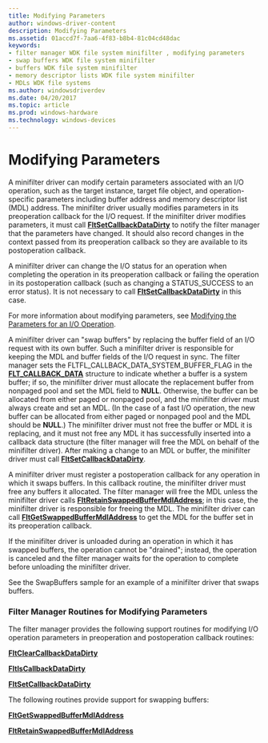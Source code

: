 ```yaml
---
title: Modifying Parameters
author: windows-driver-content
description: Modifying Parameters
ms.assetid: 01accd7f-7aa6-4f83-b8b4-81c04cd48dac
keywords:
- filter manager WDK file system minifilter , modifying parameters
- swap buffers WDK file system minifilter
- buffers WDK file system minifilter
- memory descriptor lists WDK file system minifilter
- MDLs WDK file systems
ms.author: windowsdriverdev
ms.date: 04/20/2017
ms.topic: article
ms.prod: windows-hardware
ms.technology: windows-devices
---
```


# Modifying Parameters


A minifilter driver can modify certain parameters associated with an I/O operation, such as the target instance, target file object, and operation-specific parameters including buffer address and memory descriptor list (MDL) address. The minifilter driver usually modifies parameters in its preoperation callback for the I/O request. If the minifilter driver modifies parameters, it must call [**FltSetCallbackDataDirty**](https://msdn.microsoft.com/library/windows/hardware/ff544383) to notify the filter manager that the parameters have changed. It should also record changes in the context passed from its preoperation callback so they are available to its postoperation callback.

A minifilter driver can change the I/O status for an operation when completing the operation in its preoperation callback or failing the operation in its postoperation callback (such as changing a STATUS\_SUCCESS to an error status). It is not necessary to call [**FltSetCallbackDataDirty**](https://msdn.microsoft.com/library/windows/hardware/ff544383) in this case.

For more information about modifying parameters, see [Modifying the Parameters for an I/O Operation](modifying-the-parameters-for-an-i-o-operation.md).

A minifilter driver can "swap buffers" by replacing the buffer field of an I/O request with its own buffer. Such a minifilter driver is responsible for keeping the MDL and buffer fields of the I/O request in sync. The filter manager sets the FLTFL\_CALLBACK\_DATA\_SYSTEM\_BUFFER\_FLAG in the [**FLT\_CALLBACK\_DATA**](https://msdn.microsoft.com/library/windows/hardware/ff544620) structure to indicate whether a buffer is a system buffer; if so, the minifilter driver must allocate the replacement buffer from nonpaged pool and set the MDL field to **NULL**. Otherwise, the buffer can be allocated from either paged or nonpaged pool, and the minifilter driver must always create and set an MDL. (In the case of a fast I/O operation, the new buffer can be allocated from either paged or nonpaged pool and the MDL should be **NULL**.) The minifilter driver must not free the buffer or MDL it is replacing, and it must not free any MDL it has successfully inserted into a callback data structure (the filter manager will free the MDL on behalf of the minifilter driver). After making a change to an MDL or buffer, the minifilter driver must call [**FltSetCallbackDataDirty**](https://msdn.microsoft.com/library/windows/hardware/ff544383).

A minifilter driver must register a postoperation callback for any operation in which it swaps buffers. In this callback routine, the minifilter driver must free any buffers it allocated. The filter manager will free the MDL unless the minifilter driver calls [**FltRetainSwappedBufferMdlAddress**](https://msdn.microsoft.com/library/windows/hardware/ff544352); in this case, the minifilter driver is responsible for freeing the MDL. The minifilter driver can call [**FltGetSwappedBufferMdlAddress**](https://msdn.microsoft.com/library/windows/hardware/ff543161) to get the MDL for the buffer set in its preoperation callback.

If the minifilter driver is unloaded during an operation in which it has swapped buffers, the operation cannot be "drained"; instead, the operation is canceled and the filter manager waits for the operation to complete before unloading the minifilter driver.

See the SwapBuffers sample for an example of a minifilter driver that swaps buffers.

### <span id="Filter_Manager_Routines_for_Modifying_Parameters"></span><span id="filter_manager_routines_for_modifying_parameters"></span><span id="FILTER_MANAGER_ROUTINES_FOR_MODIFYING_PARAMETERS"></span>Filter Manager Routines for Modifying Parameters

The filter manager provides the following support routines for modifying I/O operation parameters in preoperation and postoperation callback routines:

[**FltClearCallbackDataDirty**](https://msdn.microsoft.com/library/windows/hardware/ff541853)

[**FltIsCallbackDataDirty**](https://msdn.microsoft.com/library/windows/hardware/ff543311)

[**FltSetCallbackDataDirty**](https://msdn.microsoft.com/library/windows/hardware/ff544383)

The following routines provide support for swapping buffers:

[**FltGetSwappedBufferMdlAddress**](https://msdn.microsoft.com/library/windows/hardware/ff543161)

[**FltRetainSwappedBufferMdlAddress**](https://msdn.microsoft.com/library/windows/hardware/ff544352)

 

 




